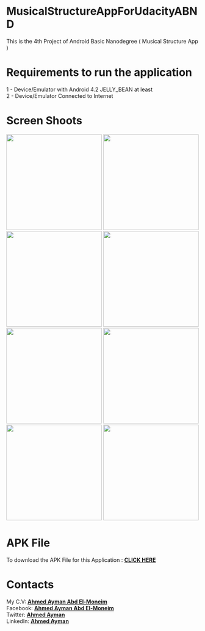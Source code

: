 # MusicalStructureAppForUdacityABND
This is the 4th Project of Android Basic Nanodegree ( Musical Structure App )

# Requirements to run the application
1 - Device/Emulator with Android 4.2 JELLY_BEAN at least <br>
2 - Device/Emulator Connected to Internet <br>

# Screen Shoots
<p align="left">
  <img src="https://i.imgur.com/TO3vR1r.jpg" width="250"/>
  <img src="https://i.imgur.com/XJkYoY5.jpg" width="250"/>
  <img src="https://i.imgur.com/cXGzgaq.jpg" width="250"/> 
  <img src="https://i.imgur.com/bBT7Tad.jpg" width="250"/>
  <img src="https://i.imgur.com/JcK2IDP.jpg" width="250"/>
  <img src="https://i.imgur.com/DFXU8cv.jpg" width="250"/> 
  <img src="https://i.imgur.com/6QWoFhn.jpg" width="250"/> 
  
  <img src="https://i.imgur.com/Ac1Zj6c.jpg" width="250"/>
 
</p>

# APK File 

To download the APK File for this Application : <b><a href="https://drive.google.com/open?id=1YF8Lln96SpDR7Ss2t7cRzojB3KCL1WMH">CLICK HERE</a></b>

# Contacts

My C.V: <b><a href="https://drive.google.com/open?id=1Ay_HmJfQscK5LtK1H07x4EI-_GYx1OLO">Ahmed Ayman Abd El-Moneim</a></b></br>
Facebook: <b><a href="https://www.facebook.com/a.ayman1996">        Ahmed Ayman Abd El-Moneim</a></b></br>
Twitter:  <b><a href="https://twitter.com/Ahmeda1708">          Ahmed Ayman </a></b></br>
LinkedIn: <b><a href="https://www.linkedin.com/in/ahmeda1708/"> Ahmed Ayman </a></b></br>
